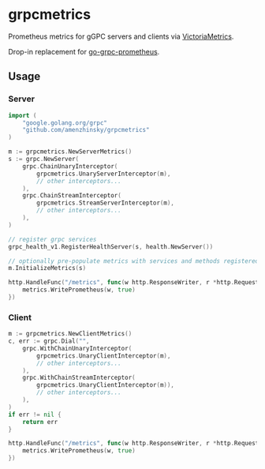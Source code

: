 # grpcmetrics

Prometheus metrics for gGPC servers and clients via [VictoriaMetrics](https://github.com/VictoriaMetrics/metrics).

Drop-in replacement for [go-grpc-prometheus](https://github.com/grpc-ecosystem/go-grpc-prometheus).

## Usage

### Server

```go
import (
	"google.golang.org/grpc"
	"github.com/amenzhinsky/grpcmetrics"
)

m := grpcmetrics.NewServerMetrics()
s := grpc.NewServer(
	grpc.ChainUnaryInterceptor(
		grpcmetrics.UnaryServerInterceptor(m),
		// other interceptors...
	),
	grpc.ChainStreamInterceptor(
		grpcmetrics.StreamServerInterceptor(m),
		// other interceptors...
	),
)

// register grpc services
grpc_health_v1.RegisterHealthServer(s, health.NewServer())

// optionally pre-populate metrics with services and methods registered by the server
m.InitializeMetrics(s)

http.HandleFunc("/metrics", func(w http.ResponseWriter, r *http.Request) {
	metrics.WritePrometheus(w, true)
})
```

### Client

```go
m := grpcmetrics.NewClientMetrics()
c, err := grpc.Dial("",
	grpc.WithChainUnaryInterceptor(
		grpcmetrics.UnaryClientInterceptor(m),
		// other interceptors...
	),
	grpc.WithChainStreamInterceptor(
		grpcmetrics.UnaryClientInterceptor(m)),
		// other interceptors...
	),
)
if err != nil {
	return err
}

http.HandleFunc("/metrics", func(w http.ResponseWriter, r *http.Request) {
	metrics.WritePrometheus(w, true)
})
```
